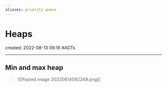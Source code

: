 ```yaml
---
aliases: priority queue
---
```

# Heaps
created: 2022-08-13 09:16
#ADTs 

---
## Min and max heap 
>![[Pasted image 20220614092249.png]]
